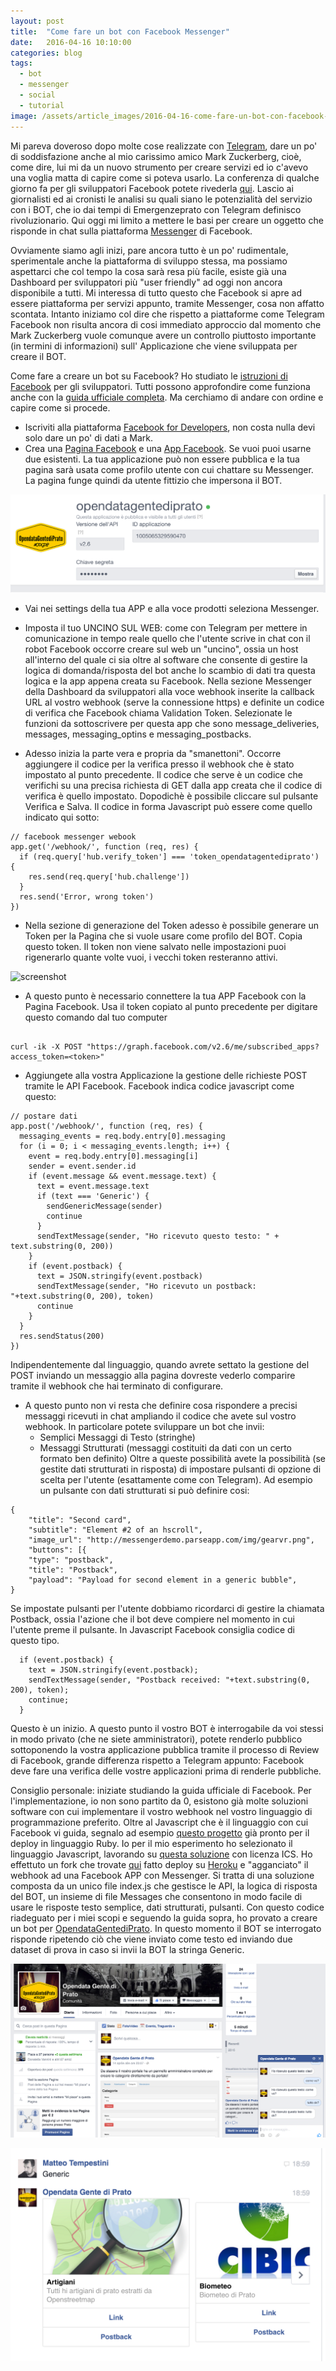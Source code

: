 ```yaml
---
layout: post
title:  "Come fare un bot con Facebook Messenger"
date:   2016-04-16 10:10:00
categories: blog
tags:
  - bot
  - messenger
  - social
  - tutorial
image: /assets/article_images/2016-04-16-come-fare-un-bot-con-facebook-messenger/fb.jpg
---
```



Mi pareva doveroso dopo molte cose realizzate con [Telegram](https://telegram.org/), dare un po' di soddisfazione anche al mio carissimo amico Mark Zuckerberg, cioè, come dire, lui mi da un nuovo strumento per creare servizi ed io c'avevo una voglia matta di capire come si poteva usarlo. La conferenza di qualche giorno fa per gli sviluppatori Facebook potete rivederla [qui](https://www.fbf8.com/).
Lascio ai giornalisti ed ai cronisti le analisi su quali siano le potenzialità del servizio con i BOT, che io dai tempi di Emergenzeprato con Telegram definisco rivoluzionario. Qui oggi mi limito a mettere le basi per creare un oggetto che risponde in chat sulla piattaforma [Messenger](https://www.messenger.com) di Facebook.

Ovviamente siamo agli inizi, pare ancora tutto è un po' rudimentale, sperimentale anche la piattaforma di sviluppo stessa, ma possiamo aspettarci che col tempo la cosa sarà resa più facile, esiste già una Dashboard per sviluppatori più "user friendly" ad oggi non ancora disponibile a tutti. Mi interessa di tutto questo che Facebook si apre ad essere piattaforma per servizi appunto, tramite Messenger, cosa non affatto scontata.  Intanto iniziamo col dire che rispetto a piattaforme come Telegram Facebook non risulta ancora di cosi immediato approccio dal momento che Mark Zuckerberg vuole comunque avere un controllo piuttosto importante (in termini di informazioni) sull' Applicazione che viene sviluppata per creare il BOT.

Come fare a creare un bot su Facebook? Ho studiato le [istruzioni di Facebook](https://developers.facebook.com/docs/messenger-platform/quickstart) per gli sviluppatori. Tutti possono approfondire come funziona anche con la [guida ufficiale completa](https://developers.facebook.com/docs/messenger-platform/implementation). Ma cerchiamo di andare con ordine e capire come si procede.

* Iscriviti alla piattaforma [Facebook for Developers](https://developers.facebook.com), non costa nulla devi solo dare un po' di dati a Mark.
* Crea una [Pagina Facebook](https://www.facebook.com/pages/create) e una [App Facebook](https://developers.facebook.com/quickstarts/?platform=web). Se vuoi puoi usarne due esistenti. La tua applicazione può non essere pubblica e la tua pagina sarà usata come profilo utente con cui chattare su Messenger. La pagina funge quindi da utente fittizio che impersona il BOT.

![screenshot](https://raw.githubusercontent.com/iltempe/robot/master/demo/4.png)


* Vai nei settings della tua APP e alla voce prodotti seleziona Messenger.


* Imposta il tuo UNCINO SUL WEB: come con Telegram per mettere in comunicazione in tempo reale quello che l'utente scrive in chat con il robot Facebook occorre creare sul web un "uncino", ossia un host all'interno del quale ci sia oltre al software che consente di gestire la logica di domanda/risposta del bot anche lo scambio di dati tra questa logica e la app appena creata su Facebook. Nella sezione Messenger della Dashboard da sviluppatori alla voce webhook inserite la callback URL al vostro webhook (serve la connessione https) e definite un codice di verifica che Facebook chiama Validation Token. Selezionate le funzioni da sottoscrivere per questa app che sono message_deliveries, messages, messaging_optins e messaging_postbacks.
* Adesso inizia la parte vera e propria da "smanettoni". Occorre aggiungere il codice per la verifica presso il webhook che è stato impostato al punto precedente. Il codice che serve è un codice che verifichi su una precisa richiesta di GET dalla app creata che il codice di verifica è quello impostato. Dopodichè è possibile cliccare sul pulsante Verifica e Salva. Il codice in forma Javascript può essere come quello indicato qui sotto:

```
// facebook messenger webook
app.get('/webhook/', function (req, res) {
  if (req.query['hub.verify_token'] === 'token_opendatagentediprato') {
    res.send(req.query['hub.challenge'])
  }
  res.send('Error, wrong token')
})
```

* Nella sezione di generazione del Token adesso è possibile generare un Token per la Pagina che si vuole usare come profilo del BOT. Copia questo token. Il token non viene salvato nelle impostazioni puoi rigenerarlo quante volte vuoi, i vecchi token resteranno attivi.

![screenshot](https://raw.githubusercontent.com/iltempe/robot/master/demo/shot2.jpg)


* A questo punto è necessario connettere la tua APP Facebook con la Pagina Facebook. Usa il token copiato al punto precedente per digitare questo comando dal tuo computer

```

curl -ik -X POST "https://graph.facebook.com/v2.6/me/subscribed_apps?access_token=<token>"

```
* Aggiungete alla vostra Applicazione la gestione delle richieste POST tramite le API Facebook. Facebook indica codice javascript come questo:

```
// postare dati
app.post('/webhook/', function (req, res) {
  messaging_events = req.body.entry[0].messaging
  for (i = 0; i < messaging_events.length; i++) {
    event = req.body.entry[0].messaging[i]
    sender = event.sender.id
    if (event.message && event.message.text) {
      text = event.message.text
      if (text === 'Generic') {
        sendGenericMessage(sender)
        continue
      }
      sendTextMessage(sender, "Ho ricevuto questo testo: " + text.substring(0, 200))
    }
    if (event.postback) {
      text = JSON.stringify(event.postback)
      sendTextMessage(sender, "Ho ricevuto un postback: "+text.substring(0, 200), token)
      continue
    }
  }
  res.sendStatus(200)
})

```
Indipendentemente dal linguaggio, quando avrete settato la gestione del POST inviando un messaggio alla pagina dovreste vederlo comparire tramite il webhook che hai terminato di configurare.

* A questo punto non vi resta che definire cosa rispondere a precisi messaggi ricevuti in chat ampliando il codice che avete sul vostro webhook. In particolare potete sviluppare un bot che invii:
	* Semplici Messaggi di Testo (stringhe)
	* Messaggi Strutturati (messaggi costituiti da dati con un certo formato ben definito)
Oltre a queste possibilità avete la possibilità (se gestite dati strutturati in risposta) di impostare pulsanti di opzione di scelta per l'utente (esattamente come con Telegram). Ad esempio un pulsante con dati strutturati si può definire cosi:

```
{
    "title": "Second card",
    "subtitle": "Element #2 of an hscroll",
    "image_url": "http://messengerdemo.parseapp.com/img/gearvr.png",
    "buttons": [{
    "type": "postback",
    "title": "Postback",
    "payload": "Payload for second element in a generic bubble",
}
```
Se impostate pulsanti per l'utente dobbiamo ricordarci di gestire la chiamata Postback, ossia l'azione che il bot deve compiere nel momento in cui l'utente preme il pulsante. In Javascript Facebook consiglia codice di questo tipo.

```
  if (event.postback) {
    text = JSON.stringify(event.postback);
    sendTextMessage(sender, "Postback received: "+text.substring(0, 200), token);
    continue;
  }
```
Questo è un inizio. A questo punto il vostro BOT è interrogabile da voi stessi in modo privato (che ne siete amministratori), potete renderlo pubblico sottoponendo la vostra applicazione pubblica tramite il processo di Review di Facebook, grande differenza rispetto a Telegram appunto: Facebook deve fare una verifica delle vostre applicazioni prima di renderle pubbliche.

Consiglio personale: iniziate studiando la guida ufficiale di Facebook. Per l'implementazione, io non sono partito da 0, esistono già molte soluzioni software con cui implementare il vostro webhook nel vostro linguaggio di programmazione preferito. Oltre al Javascript che è il linguaggio con cui Facebook vi guida, segnalo ad esempio [questo progetto](https://github.com/luisbebop/facebook-robot-sinatra) già pronto per il deploy in linguaggio Ruby. Io per il mio esperimento ho selezionato il linguaggio Javascript, lavorando su [questa soluzione](https://github.com/jw84/messenger-bot-tutorial) con licenza ICS.
Ho effettuto un fork che trovate [qui](https://github.com/iltempe/robot) fatto deploy su [Heroku](https://dashboard.heroku.com/) e "agganciato" il webhook ad una Facebook APP con Messenger.
Si tratta di una soluzione composta da un unico file index.js che gestisce  le API, la logica di risposta del BOT, un insieme di file Messages che consentono in modo facile di usare le risposte testo semplice, dati strutturati, pulsanti. Con questo codice riadeguato per i miei scopi e seguendo la guida sopra, ho provato a creare un bot per [OpendataGentediPrato](http://iltempe.github.io/opendatagentediprato). In questo momento il BOT se interrogato risponde ripetendo ciò che viene inviato come testo ed inviando due dataset di prova in caso si invii la BOT la stringa Generic.

![screenshot](https://raw.githubusercontent.com/iltempe/robot/master/demo/5.png)

![screenshot](https://raw.githubusercontent.com/iltempe/robot/master/demo/6.png)
